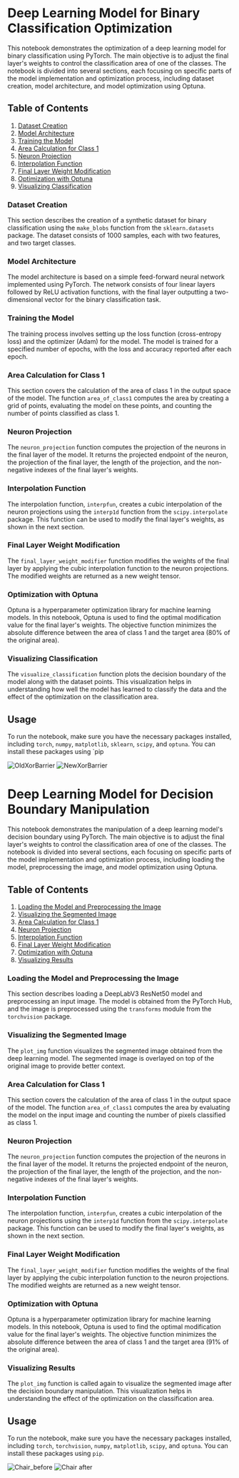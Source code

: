 # Deep Learning Model for Binary Classification Optimization

This notebook demonstrates the optimization of a deep learning model for binary classification using PyTorch. The main objective is to adjust the final layer's weights to control the classification area of one of the classes. The notebook is divided into several sections, each focusing on specific parts of the model implementation and optimization process, including dataset creation, model architecture, and model optimization using Optuna.

## Table of Contents

1. [Dataset Creation](#Dataset-Creation)
2. [Model Architecture](#Model-Architecture)
3. [Training the Model](#Training-the-Model)
4. [Area Calculation for Class 1](#Area-Calculation-for-Class-1)
5. [Neuron Projection](#Neuron-Projection)
6. [Interpolation Function](#Interpolation-Function)
7. [Final Layer Weight Modification](#Final-Layer-Weight-Modification)
8. [Optimization with Optuna](#Optimization-with-Optuna)
9. [Visualizing Classification](#Visualizing-Classification)

### Dataset Creation

This section describes the creation of a synthetic dataset for binary classification using the `make_blobs` function from the `sklearn.datasets` package. The dataset consists of 1000 samples, each with two features, and two target classes.

### Model Architecture

The model architecture is based on a simple feed-forward neural network implemented using PyTorch. The network consists of four linear layers followed by ReLU activation functions, with the final layer outputting a two-dimensional vector for the binary classification task.

### Training the Model

The training process involves setting up the loss function (cross-entropy loss) and the optimizer (Adam) for the model. The model is trained for a specified number of epochs, with the loss and accuracy reported after each epoch.

### Area Calculation for Class 1

This section covers the calculation of the area of class 1 in the output space of the model. The function `area_of_class1` computes the area by creating a grid of points, evaluating the model on these points, and counting the number of points classified as class 1.

### Neuron Projection

The `neuron_projection` function computes the projection of the neurons in the final layer of the model. It returns the projected endpoint of the neuron, the projection of the final layer, the length of the projection, and the non-negative indexes of the final layer's weights.

### Interpolation Function

The interpolation function, `interpfun`, creates a cubic interpolation of the neuron projections using the `interp1d` function from the `scipy.interpolate` package. This function can be used to modify the final layer's weights, as shown in the next section.

### Final Layer Weight Modification

The `final_layer_weight_modifier` function modifies the weights of the final layer by applying the cubic interpolation function to the neuron projections. The modified weights are returned as a new weight tensor.

### Optimization with Optuna

Optuna is a hyperparameter optimization library for machine learning models. In this notebook, Optuna is used to find the optimal modification value for the final layer's weights. The objective function minimizes the absolute difference between the area of class 1 and the target area (80% of the original area).

### Visualizing Classification

The `visualize_classification` function plots the decision boundary of the model along with the dataset points. This visualization helps in understanding how well the model has learned to classify the data and the effect of the optimization on the classification area.

## Usage

To run the notebook, make sure you have the necessary packages installed, including `torch`, `numpy`, `matplotlib`, `sklearn`, `scipy`, and `optuna`. You can install these packages using `pip

![OldXorBarrier](https://user-images.githubusercontent.com/106159145/236709933-f9f1afc8-2907-4ecb-9e50-4356c0d165e0.PNG)
![NewXorBarrier](https://user-images.githubusercontent.com/106159145/236709931-4dfaf183-bc1b-470d-89e1-1d9a5cef34ea.PNG)


# Deep Learning Model for Decision Boundary Manipulation

This notebook demonstrates the manipulation of a deep learning model's decision boundary using PyTorch. The main objective is to adjust the final layer's weights to control the classification area of one of the classes. The notebook is divided into several sections, each focusing on specific parts of the model implementation and optimization process, including loading the model, preprocessing the image, and model optimization using Optuna.

## Table of Contents

1. [Loading the Model and Preprocessing the Image](#Loading-the-Model-and-Preprocessing-the-Image)
2. [Visualizing the Segmented Image](#Visualizing-the-Segmented-Image)
3. [Area Calculation for Class 1](#Area-Calculation-for-Class-1)
4. [Neuron Projection](#Neuron-Projection)
5. [Interpolation Function](#Interpolation-Function)
6. [Final Layer Weight Modification](#Final-Layer-Weight-Modification)
7. [Optimization with Optuna](#Optimization-with-Optuna)
8. [Visualizing Results](#Visualizing-Results)

### Loading the Model and Preprocessing the Image

This section describes loading a DeepLabV3 ResNet50 model and preprocessing an input image. The model is obtained from the PyTorch Hub, and the image is preprocessed using the `transforms` module from the `torchvision` package.

### Visualizing the Segmented Image

The `plot_img` function visualizes the segmented image obtained from the deep learning model. The segmented image is overlayed on top of the original image to provide better context.

### Area Calculation for Class 1

This section covers the calculation of the area of class 1 in the output space of the model. The function `area_of_class1` computes the area by evaluating the model on the input image and counting the number of pixels classified as class 1.

### Neuron Projection

The `neuron_projection` function computes the projection of the neurons in the final layer of the model. It returns the projected endpoint of the neuron, the projection of the final layer, the length of the projection, and the non-negative indexes of the final layer's weights.

### Interpolation Function

The interpolation function, `interpfun`, creates a cubic interpolation of the neuron projections using the `interp1d` function from the `scipy.interpolate` package. This function can be used to modify the final layer's weights, as shown in the next section.

### Final Layer Weight Modification

The `final_layer_weight_modifier` function modifies the weights of the final layer by applying the cubic interpolation function to the neuron projections. The modified weights are returned as a new weight tensor.

### Optimization with Optuna

Optuna is a hyperparameter optimization library for machine learning models. In this notebook, Optuna is used to find the optimal modification value for the final layer's weights. The objective function minimizes the absolute difference between the area of class 1 and the target area (91% of the original area).

### Visualizing Results

The `plot_img` function is called again to visualize the segmented image after the decision boundary manipulation. This visualization helps in understanding the effect of the optimization on the classification area.

## Usage

To run the notebook, make sure you have the necessary packages installed, including `torch`, `torchvision`, `numpy`, `matplotlib`, `scipy`, and `optuna`. You can install these packages using `pip`.

![Chair_before](https://user-images.githubusercontent.com/106159145/236709966-17aaca17-1be4-4f6c-b445-0949d5eca6a4.PNG)
![Chair after](https://user-images.githubusercontent.com/106159145/236709967-c081f432-c4a9-43c0-9ed7-e0f592656a95.PNG)

